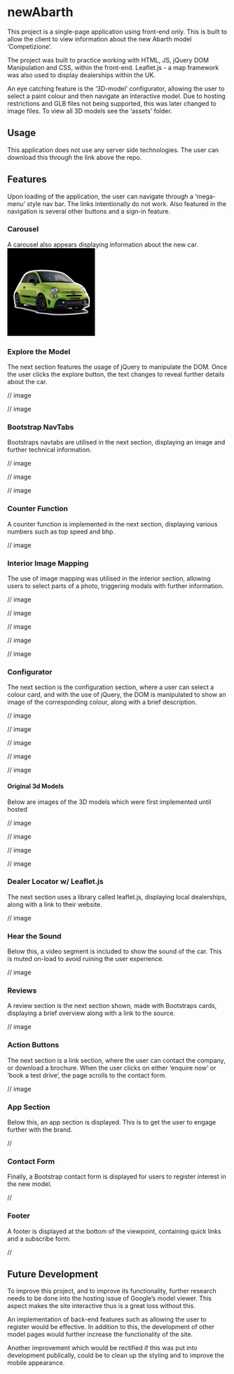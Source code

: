 # newAbarth


This project is a single-page application using front-end only. This is built to allow the client to view information about the new Abarth model ‘Competizione’. 

The project was built to practice working with HTML, JS, jQuery DOM Manipulation and CSS, within the front-end. Leaflet.js - a map framework was also used to display dealerships within the UK.

An eye catching feature is the ‘3D-model’ configurator, allowing the user to select a paint colour and then navigate an interactive model. Due to hosting restrictions and GLB files not being supported, this was later changed to image files. To view all 3D models see the ‘assets’ folder.

<h2>Usage</h2>
This application does not use any server side technologies. The user can download this through the link above the repo.

<h2>Features</h2>
Upon loading of the application, the user can navigate through a ‘mega-menu’ style nav bar. The links intentionally do not work. Also featured in the navigation is several other buttons and a sign-in feature. 

<h3>Carousel</h3>
A carousel also appears displaying information about the new car.

<img src="img/1.png" height="200px" width="auto">

<h3>Explore the Model</h3>
The next section features the usage of jQuery to manipulate the DOM. Once the user clicks the explore button, the text changes to reveal further details about the car.

// image 

// image 

<h3>Bootstrap NavTabs</h3>
Bootstraps navtabs are utilised in the next section, displaying an image and further technical information.

// image 

// image

// image 

<h3>Counter Function</h3>
A counter function is implemented in the next section, displaying various numbers such as top speed and bhp.

// image 

<h3>Interior Image Mapping</h3>
The use of image mapping was utilised in the interior section, allowing users to select parts of a photo, triggering modals with further information.

// image

// image 

// image

// image

// image 

<h3>Configurator</h3>
The next section is the configuration section, where a user can select a colour card, and with the use of jQuery, the DOM is manipulated to show an image of the corresponding colour, along with a brief description. 

// image 

// image 

// image

// image 

// image 

<h4>Original 3d Models</h4>
Below are images of the 3D models which were first implemented until hosted 

// image 

// image

// image 

// image 

<h3>Dealer Locator w/ Leaflet.js</h3>
The next section uses a library called leaflet.js, displaying local dealerships, along with a link to their website.

// image 

<h3>Hear the Sound</h3>
Below this, a video segment is included to show the sound of the car. This is muted on-load to avoid ruining the user experience. 

// image 

<h3>Reviews</h3>
A review section is the next section shown, made with Bootstraps cards, displaying a brief overview along with a link to the source.

// image 

<h3>Action Buttons</h3>
The next section is a link section, where the user can contact the company, or download a brochure. When the user clicks on either ‘enquire now’ or ‘book a test drive’, the page scrolls to the contact form.

// image 

<h3>App Section</h3>
Below this, an app section is displayed. This is to get the user to engage further with the brand.

//

<h3>Contact Form</h3>
Finally, a Bootstrap contact form is displayed for users to register interest in the new model.

//

<h3>Footer</h3>
A footer is displayed at the bottom of the viewpoint, containing quick links and a subscribe form.

//

<h2>Future Development</h2> 
To improve this project, and to improve its functionality, further research needs to be done into the hosting issue of Google’s model viewer. This aspect makes the site interactive thus is a great loss without this.

An implementation of back-end features such as allowing the user to register would be effective. In addition to this, the development of other model pages would further increase the functionality of the site.

Another improvement which would be rectified if this was put into development publically, could be to clean up the styling and to improve the mobile appearance.
